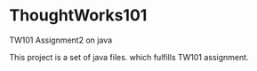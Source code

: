 # ThoughtWorks101
TW101 Assignment2 on java

This project is a set of java files. which fulfills TW101 assignment.
